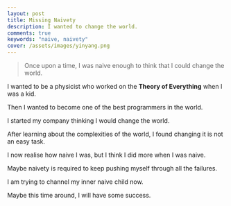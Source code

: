 ```yaml
---
layout: post
title: Missing Naivety
description: I wanted to change the world.
comments: true
keywords: "naive, naivety"
cover: /assets/images/yinyang.png
---
```


> Once upon a time, I was naive enough to think that I could change the world.

I wanted to be a physicist who worked on the **Theory of Everything** when I was a kid.

Then I wanted to become one of the best programmers in the world.

I started my company thinking I would change the world.

After learning about the complexities of the world, I found changing it is not an easy task.

I now realise how naive I was, but I think I did more when I was naive.

Maybe naivety is required to keep pushing myself through all the failures.

I am trying to channel my inner naive child now.

Maybe this time around, I will have some success.

